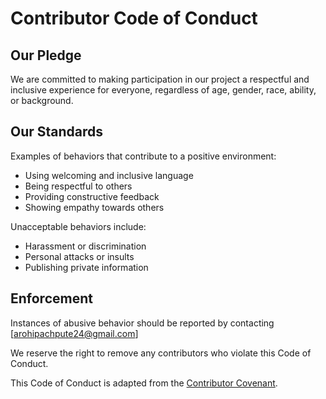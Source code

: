# Contributor Code of Conduct  

## Our Pledge  
We are committed to making participation in our project a respectful and inclusive experience for everyone, regardless of age, gender, race, ability, or background.  

## Our Standards  
Examples of behaviors that contribute to a positive environment:  
- Using welcoming and inclusive language  
- Being respectful to others  
- Providing constructive feedback  
- Showing empathy towards others  

Unacceptable behaviors include:  
- Harassment or discrimination  
- Personal attacks or insults  
- Publishing private information  

## Enforcement  
Instances of abusive behavior should be reported by contacting [arohipachpute24@gmail.com]

We reserve the right to remove any contributors who violate this Code of Conduct.  

This Code of Conduct is adapted from the [Contributor Covenant](https://www.contributor-covenant.org/).  
